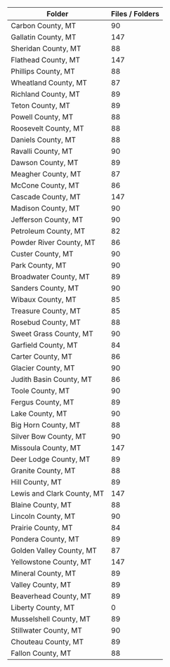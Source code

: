 | Folder                     |   Files / Folders |
|----------------------------|-------------------|
| Carbon County, MT          |                90 |
| Gallatin County, MT        |               147 |
| Sheridan County, MT        |                88 |
| Flathead County, MT        |               147 |
| Phillips County, MT        |                88 |
| Wheatland County, MT       |                87 |
| Richland County, MT        |                89 |
| Teton County, MT           |                89 |
| Powell County, MT          |                88 |
| Roosevelt County, MT       |                88 |
| Daniels County, MT         |                88 |
| Ravalli County, MT         |                90 |
| Dawson County, MT          |                89 |
| Meagher County, MT         |                87 |
| McCone County, MT          |                86 |
| Cascade County, MT         |               147 |
| Madison County, MT         |                90 |
| Jefferson County, MT       |                90 |
| Petroleum County, MT       |                82 |
| Powder River County, MT    |                86 |
| Custer County, MT          |                90 |
| Park County, MT            |                90 |
| Broadwater County, MT      |                89 |
| Sanders County, MT         |                90 |
| Wibaux County, MT          |                85 |
| Treasure County, MT        |                85 |
| Rosebud County, MT         |                88 |
| Sweet Grass County, MT     |                90 |
| Garfield County, MT        |                84 |
| Carter County, MT          |                86 |
| Glacier County, MT         |                90 |
| Judith Basin County, MT    |                86 |
| Toole County, MT           |                90 |
| Fergus County, MT          |                89 |
| Lake County, MT            |                90 |
| Big Horn County, MT        |                88 |
| Silver Bow County, MT      |                90 |
| Missoula County, MT        |               147 |
| Deer Lodge County, MT      |                89 |
| Granite County, MT         |                88 |
| Hill County, MT            |                89 |
| Lewis and Clark County, MT |               147 |
| Blaine County, MT          |                88 |
| Lincoln County, MT         |                90 |
| Prairie County, MT         |                84 |
| Pondera County, MT         |                89 |
| Golden Valley County, MT   |                87 |
| Yellowstone County, MT     |               147 |
| Mineral County, MT         |                89 |
| Valley County, MT          |                89 |
| Beaverhead County, MT      |                89 |
| Liberty County, MT         |                 0 |
| Musselshell County, MT     |                89 |
| Stillwater County, MT      |                90 |
| Chouteau County, MT        |                89 |
| Fallon County, MT          |                88 |